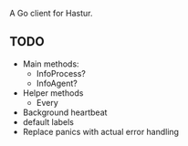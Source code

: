 A Go client for Hastur.

## TODO

* Main methods:
	* InfoProcess?
	* InfoAgent?
* Helper methods
	* Every
* Background heartbeat
* default labels
* Replace panics with actual error handling
